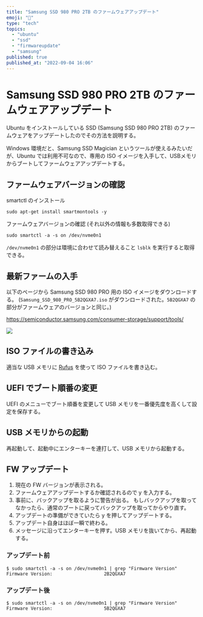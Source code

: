 ```yaml
---
title: "Samsung SSD 980 PRO 2TB のファームウェアアップデート"
emoji: "📝"
type: "tech"
topics:
  - "ubuntu"
  - "ssd"
  - "firmwareupdate"
  - "samsung"
published: true
published_at: "2022-09-04 16:06"
---
```


# Samsung SSD 980 PRO 2TB のファームウェアアップデート

Ubuntu をインストールしている SSD (Samsung SSD 980 PRO 2TB) のファームウェアをアップデートしたのでその方法を説明する。

Windows 環境だと、Samsung SSD Magician というツールが使えるみたいだが、Ubuntu では利用不可なので、専用の ISO イメージを入手して、USBメモリからブートしてファームウェアアップデートする。

## ファームウェアバージョンの確認

smartctl のインストール

```
sudo apt-get install smartmontools -y
```

ファームウェアバージョンの確認 (それ以外の情報も多数取得できる)

```
sudo smartctl -a -s on /dev/nvme0n1
```

`/dev/nvme0n1` の部分は環境に合わせて読み替えること
`lsblk` を実行すると取得できる。


## 最新ファームの入手

以下のページから Samsung SSD 980 PRO 用の ISO イメージをダウンロードする。
(`Samsung_SSD_980_PRO_5B2QGXA7.iso` がダウンロードされた。`5B2QGXA7` の部分がファームウェアのバージョンと同じ。)

https://semiconductor.samsung.com/consumer-storage/support/tools/

![](https://storage.googleapis.com/zenn-user-upload/dcb6a6e828d2-20220904.png)

## ISO ファイルの書き込み

適当な USB メモリに [Rufus](https://rufus.ie/ja/) を使って ISO ファイルを書き込む。

## UEFI でブート順番の変更

UEFI のメニューでブート順番を変更して USB メモリを一番優先度を高くして設定を保存する。

## USB メモリからの起動

再起動して、起動中にエンターキーを連打して、USB メモリから起動する。

## FW アップデート

1. 現在の FW バージョンが表示される。
2. ファームウェアアップデートするか確認されるので y を入力する。
3. 事前に、バックアップを取るように警告が出る。
もしバックアップを取ってなかったら、通常のブートに戻ってバックアップを取ってからやり直す。
4. アップデートの準備ができていたら y を押してアップデートする。
5. アップデート自身はほぼ一瞬で終わる。
6. メッセージに沿ってエンターキーを押す。USB メモリを抜いてから、再起動する。

### アップデート前

```
$ sudo smartctl -a -s on /dev/nvme0n1 | grep "Firmware Version"
Firmware Version:                   2B2QGXA7
```

### アップデート後

```
$ sudo smartctl -a -s on /dev/nvme0n1 | grep "Firmware Version"
Firmware Version:                   5B2QGXA7
```
